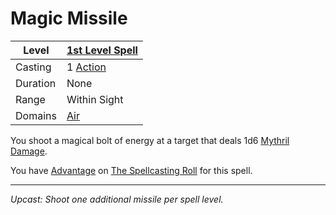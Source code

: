 # Magic Missile

| Level    | [1st Level Spell](1st%20Level%20Spells.md)                            |
| -------- | --------------------------------------------------------------------- |
| Casting  | 1 [Action](../../../../Game%20Procedures/Core%20Procedures/Action.md) |
| Duration | None                                                                  |
| Range    | Within Sight                                                          |
| Domains  | [Air](../../Spell%20Domains/Air.md)                                   |

You shoot a magical bolt of energy at a target that deals 1d6 [Mythril Damage](../../../../Game%20Procedures/Combat/Damage%20Types/Mythril%20Damage.md).

You have [Advantage](../../../../Game%20Procedures/Die%20Rolling%20Mechanics/Advantage.md) on [The Spellcasting Roll](../../../Spellcasting/Spellcasting.md#The%20Spellcasting%20Roll) for this spell.

---
*Upcast: Shoot one additional missile per spell level.*
